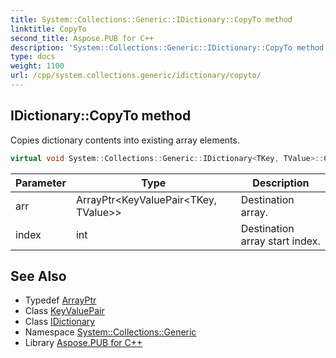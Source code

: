 ```yaml
---
title: System::Collections::Generic::IDictionary::CopyTo method
linktitle: CopyTo
second_title: Aspose.PUB for C++
description: 'System::Collections::Generic::IDictionary::CopyTo method. Copies dictionary contents into existing array elements in C++.'
type: docs
weight: 1100
url: /cpp/system.collections.generic/idictionary/copyto/
---
```

## IDictionary::CopyTo method


Copies dictionary contents into existing array elements.

```cpp
virtual void System::Collections::Generic::IDictionary<TKey, TValue>::CopyTo(ArrayPtr<KeyValuePair<TKey, TValue>> arr, int index) override
```


| Parameter | Type | Description |
| --- | --- | --- |
| arr | ArrayPtr\<KeyValuePair\<TKey, TValue\>\> | Destination array. |
| index | int | Destination array start index. |

## See Also

* Typedef [ArrayPtr](../../../system/arrayptr/)
* Class [KeyValuePair](../../keyvaluepair/)
* Class [IDictionary](../)
* Namespace [System::Collections::Generic](../../)
* Library [Aspose.PUB for C++](../../../)
